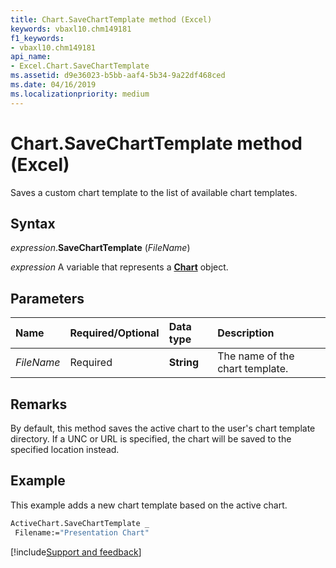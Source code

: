 ```yaml
---
title: Chart.SaveChartTemplate method (Excel)
keywords: vbaxl10.chm149181
f1_keywords:
- vbaxl10.chm149181
api_name:
- Excel.Chart.SaveChartTemplate
ms.assetid: d9e36023-b5bb-aaf4-5b34-9a22df468ced
ms.date: 04/16/2019
ms.localizationpriority: medium
---
```



# Chart.SaveChartTemplate method (Excel)

Saves a custom chart template to the list of available chart templates.


## Syntax

_expression_.**SaveChartTemplate** (_FileName_)

_expression_ A variable that represents a **[Chart](Excel.Chart(object).md)** object.


## Parameters

|Name|Required/Optional|Data type|Description|
|:-----|:-----|:-----|:-----|
| _FileName_|Required| **String**|The name of the chart template.|

## Remarks

By default, this method saves the active chart to the user's chart template directory. If a UNC or URL is specified, the chart will be saved to the specified location instead. 


## Example

This example adds a new chart template based on the active chart.

```vb
ActiveChart.SaveChartTemplate _ 
 Filename:="Presentation Chart" 

```




[!include[Support and feedback](~/includes/feedback-boilerplate.md)]